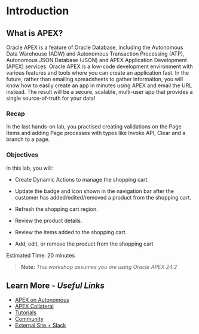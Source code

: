 # Introduction

## **What is APEX?**

Oracle APEX is a feature of Oracle Database, including the Autonomous Data Warehouse (ADW) and Autonomous Transaction Processing (ATP), Autonomous JSON Database (JSON) and APEX Application Development (APEX) services. Oracle APEX is a low-code development environment with various features and tools where you can create an application fast. In the future, rather than emailing spreadsheets to gather information, you will know how to easily create an app in minutes using APEX and email the URL instead. The result will be a secure, scalable, multi-user app that provides a single source-of-truth for your data!

### Recap

In the last hands-on lab, you practised creating validations on the Page Items and adding Page processes with types like Invoke API, Clear and a branch to a page.

### Objectives

In this lab, you will:

- Create Dynamic Actions to manage the shopping cart.

- Update the badge and icon shown in the navigation bar after the customer has added/edited/removed a product from the shopping cart.

- Refresh the shopping cart region.

- Review the product details.

- Review the items added to the shopping cart.

- Add, edit, or remove the product from the shopping cart

Estimated Time: 20 minutes

> **Note:** _This workshop assumes you are using Oracle APEX 24.2_

## Learn More - *Useful Links*

- [APEX on Autonomous](https://apex.oracle.com/autonomous)
- [APEX Collateral](https://www.oracle.com/database/technologies/appdev/apex/collateral.html)
- [Tutorials](https://apex.oracle.com/en/learn/tutorials)
- [Community](https://apex.oracle.com/community)
- [External Site + Slack](http://apex.world)
